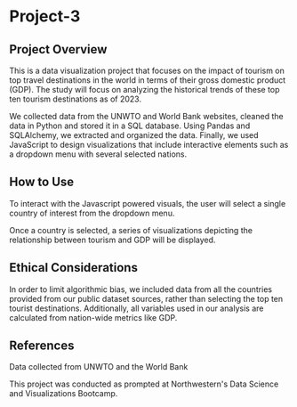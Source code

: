# Project-3
## Project Overview
This is a data visualization project that focuses on the impact of tourism on top travel destinations in the world in terms of their gross domestic product (GDP). The study will focus on analyzing the historical trends of these top ten tourism destinations as of 2023.

We collected data from the UNWTO and World Bank websites, cleaned the data in Python and stored it in a SQL database. Using Pandas and SQLAlchemy, we extracted and organized the data. Finally, we used JavaScript to design visualizations that include interactive elements such as a dropdown menu with several selected nations.

## How to Use
To interact with the Javascript powered visuals, the user will select a single country of interest from the dropdown menu.

Once a country is selected, a series of visualizations depicting the relationship between tourism and GDP will be displayed.

## Ethical Considerations
In order to limit algorithmic bias, we included data from all the countries provided from our public dataset sources, rather than selecting the top ten tourist destinations. Additionally, all variables used in our analysis are calculated from nation-wide metrics like GDP. 
## References
Data collected from UNWTO and the World Bank

This project was conducted as prompted at Northwestern's Data Science and Visualizations Bootcamp.